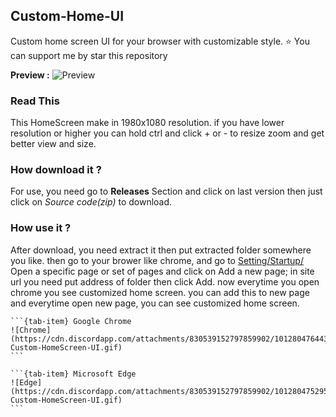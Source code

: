 ## Custom-Home-UI
Custom home screen UI for your browser with customizable style. 
⭐ You can support me by star this repository  

**Preview :**
![Preview](https://cdn.discordapp.com/attachments/830539152797859902/1012807502888456262/preview.png)

### Read This
This HomeScreen make in 1980x1080 resolution.
if you have lower resolution or higher you can hold ctrl and click + or - to resize zoom and get better view and size.

### How download it ?
For use, you need go to __Releases__ Section and click on last version
then just click on _Source code(zip)_ to download.

### How use it ?
After download, you need extract it then put extracted folder somewhere you like.
then go to your brower like chrome, and go to [Setting/Startup/](chrome://settings/onStartup) Open a specific page or set of pages and click on Add a new page; in site url you need put address of folder then click Add.
now everytime you open chrome you see customized home screen.
you can add this to new page and everytime open new page, you can see customized home screen.

````{tab-set}
```{tab-item} Google Chrome
![Chrome](https://cdn.discordapp.com/attachments/830539152797859902/1012804764439953458/Chrome-Custom-HomeScreen-UI.gif)
```

```{tab-item} Microsoft Edge
![Edge](https://cdn.discordapp.com/attachments/830539152797859902/1012804752951754792/Edge-Custom-HomeScreen-UI.gif)
```
````
